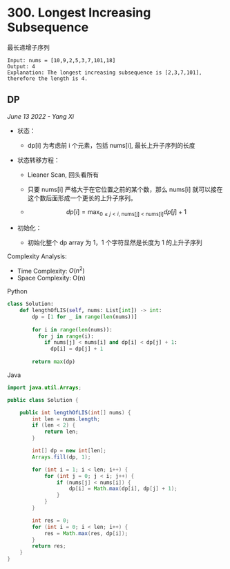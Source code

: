 # 300. Longest Increasing Subsequence

最长递增子序列

```
Input: nums = [10,9,2,5,3,7,101,18]
Output: 4
Explanation: The longest increasing subsequence is [2,3,7,101], therefore the length is 4.
```

## DP

*June 13 2022 - Yang Xi* 

- 状态：

  - dp[i] 为考虑前 i 个元素，包括 nums[i], 最长上升子序列的长度

- 状态转移方程：

  - Lieaner Scan, 回头看所有
  - 只要 nums[i] 严格大于在它位置之前的某个数，那么 nums[i] 就可以接在这个数后面形成一个更长的上升子序列。

  - $$ dp[i] = \max_{0 \le j < i,\  \text{nums[j] < nums[i]}} {dp[j] + 1} $$

- 初始化：
  - 初始化整个 dp array 为 1，1 个字符显然是长度为 1 的上升子序列

Complexity Analysis:

- Time Complexity: $O(n^2)$
- Space Complexity: O(n)

Python

```python
class Solution:
    def lengthOfLIS(self, nums: List[int]) -> int:
        dp = [1 for _ in range(len(nums))]
        
        for i in range(len(nums)):
          for j in range(i):
            if nums[j] < nums[i] and dp[i] < dp[j] + 1:
              dp[i] = dp[j] + 1
        
        return max(dp)
```

Java

```java
import java.util.Arrays;

public class Solution {

    public int lengthOfLIS(int[] nums) {
        int len = nums.length;
        if (len < 2) {
            return len;
        }

        int[] dp = new int[len];
        Arrays.fill(dp, 1);

        for (int i = 1; i < len; i++) {
            for (int j = 0; j < i; j++) {
                if (nums[j] < nums[i]) {
                    dp[i] = Math.max(dp[i], dp[j] + 1);
                }
            }
        }

        int res = 0;
        for (int i = 0; i < len; i++) {
            res = Math.max(res, dp[i]);
        }
        return res;
    }
}
```

